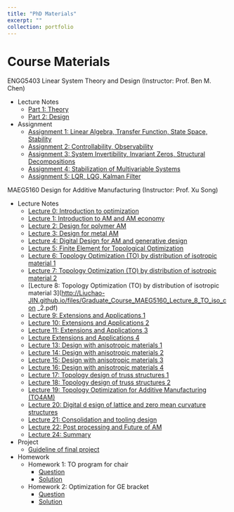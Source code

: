 ```yaml
---
title: "PhD Materials"
excerpt: ""
collection: portfolio
---
```


Course Materials
======
ENGG5403 Linear System Theory and Design (Instructor: Prof. Ben M. Chen)
* Lecture Notes
  * [Part 1: Theory](http://Liuchao-JIN.github.io/files/Graduate_Course_ENGG5403_LectureNotePart1.pdf)
  * [Part 2: Design](http://Liuchao-JIN.github.io/files/Graduate_Course_ENGG5403_LectureNotePart2.pdf)
* Assignment
  * [Assignment 1: Linear Algebra, Transfer Function, State Space, Stability](http://Liuchao-JIN.github.io/files/Graduate_Course_ENGG5403_Assignment__1.pdf)
  * [Assignment 2: Controllability, Observability](http://Liuchao-JIN.github.io/files/Graduate_Course_ENGG5403_Assignment__2.pdf)
  * [Assignment 3: System Invertibility, Invariant Zeros, Structural Decompositions](http://Liuchao-JIN.github.io/files/Graduate_Course_ENGG5403_Assignment__3.pdf)
  * [Assignment 4: Stabilization of Multivariable Systems](http://Liuchao-JIN.github.io/files/Graduate_Course_ENGG5403_Assignment__4.pdf)
  * [Assignment 5: LQR, LQG, Kalman Filter](http://Liuchao-JIN.github.io/files/Graduate_Course_ENGG5403_Assignment__5.pdf)

MAEG5160 Design for Additive Manufacturing (Instructor: Prof. Xu Song)
* Lecture Notes
  * [Lecture 0: Introduction to optimization](http://Liuchao-JIN.github.io/files/Graduate_Course_MAEG5160_Lecture_0_Intro_to_optimisation.pdf)
  * [Lecture 1: Introduction to AM and AM economy](http://Liuchao-JIN.github.io/files/Graduate_Course_MAEG5160_Lecture_1_Introduction_SX_2023.pdf)
  * [Lecture 2: Design for polymer AM](http://Liuchao-JIN.github.io/files/Graduate_Course_MAEG5160_Lecture_2_Design_for_polymer_AM.pdf)
  * [Lecture 3: Design for metal AM](http://Liuchao-JIN.github.io/files/Graduate_Course_MAEG5160_Lecture_3_Design_for_metal_AM.pdf)
  * [Lecture 4: Digital Design for AM and generative design](http://Liuchao-JIN.github.io/files/Graduate_Course_MAEG5160_Lecture_4_Digital_Design_for_AM.pdf)
  * [Lecture 5: Finite Element for Topological Optimization](http://Liuchao-JIN.github.io/files/Graduate_Course_MAEG5160_Lecture_5_Finite_Element_for_Topo.pdf)
  * [Lecture 6: Topology Optimization (TO) by distribution of isotropic material 1](http://Liuchao-JIN.github.io/files/Graduate_Course_MAEG5160_Lecture_6_TO_iso.pdf)
  * [Lecture 7: Topology Optimization (TO) by distribution of isotropic material 2](http://Liuchao-JIN.github.io/files/Graduate_Course_MAEG5160_Lecture_7_TO_iso_con.pdf)
  * [Lecture 8: Topology Optimization (TO) by distribution of isotropic material 3](http://Liuchao-JIN.github.io/files/Graduate_Course_MAEG5160_Lecture_8_TO_iso_con _2.pdf)
  * [Lecture 9: Extensions and Applications 1](http://Liuchao-JIN.github.io/files/Graduate_Course_MAEG5160_Lecture_9_applications.pdf)
  * [Lecture 10: Extensions and Applications 2](http://Liuchao-JIN.github.io/files/Graduate_Course_MAEG5160_Lecture_10_applications_con.pdf)
  * [Lecture 11: Extensions and Applications 3](http://Liuchao-JIN.github.io/files/Graduate_Course_MAEG5160_Lecture_11_app_con_2.pdf)
  * [Lecture Extensions and Applications 4](http://Liuchao-JIN.github.io/files/Graduate_Course_MAEG5160_Lecture_12_app_con_3.pdf)
  * [Lecture 13: Design with anisotropic materials 1](http://Liuchao-JIN.github.io/files/Graduate_Course_MAEG5160_Lecture_13_aniso.pdf)
  * [Lecture 14: Design with anisotropic materials 2](http://Liuchao-JIN.github.io/files/Graduate_Course_MAEG5160_Lecture_14_aniso_2.pdf)
  * [Lecture 15: Design with anisotropic materials 3](http://Liuchao-JIN.github.io/files/Graduate_Course_MAEG5160_Lecture_15_aniso_3.pdf)
  * [Lecture 16: Design with anisotropic materials 4](http://Liuchao-JIN.github.io/files/Graduate_Course_MAEG5160_Lecture_16_aniso_4.pdf)
  * [Lecture 17: Topology design of truss structures 1](http://Liuchao-JIN.github.io/files/Graduate_Course_MAEG5160_Lecture_17_truss.pdf)
  * [Lecture 18: Topology design of truss structures 2](http://Liuchao-JIN.github.io/files/Graduate_Course_MAEG5160_Lecture_18_truss_2.pdf)
  * [Lecture 19: Topology Optimization for Additive Manufacturing (TO4AM)](http://Liuchao-JIN.github.io/files/Graduate_Course_MAEG5160_Lecture_19_TO4AM.pdf)
  * [Lecture 20: Digital d esign of lattice and zero mean curvature structures](http://Liuchao-JIN.github.io/files/Graduate_Course_MAEG5160_Lecture_20_Lattice.pdf)
  * [Lecture 21: Consolidation and tooling design](http://Liuchao-JIN.github.io/files/Graduate_Course_MAEG5160_Lecture_21_Consolidation_and_tooling_design.pdf)
  * [Lecture 22: Post processing and Future of AM](http://Liuchao-JIN.github.io/files/Graduate_Course_MAEG5160_Lecture_22_Post-processing_Future_outlook.pdf)
  * [Lecture 24: Summary](http://Liuchao-JIN.github.io/files/Graduate_Course_MAEG5160_Lecture_24_Summary.pdf)
* Project
  * [Guideline of final project](http://Liuchao-JIN.github.io/files/Graduate_Course_MAEG5160_Guideline_of_final_project.pdf)
  <!-- * [Demo video of final project](http://Liuchao-JIN.github.io/files/Graduate_Course_MAEG5160_demo_of_final_project.mp4) -->
* Homework
  * Homework 1: TO program for chair
    * [Question](http://Liuchao-JIN.github.io/files/Graduate_Course_MAEG5160_Homework_1.pdf)
    * [Solution](http://Liuchao-JIN.github.io/files/Graduate_Course_MAEG5160_Assignment__1.pdf)
  * Homework 2: Optimization for GE bracket
    * [Question](http://Liuchao-JIN.github.io/files/Graduate_Course_MAEG5160_Homework_2.pdf)
    * [Solution](http://Liuchao-JIN.github.io/files/Graduate_Course_MAEG5160_Assignment_2.pdf)
